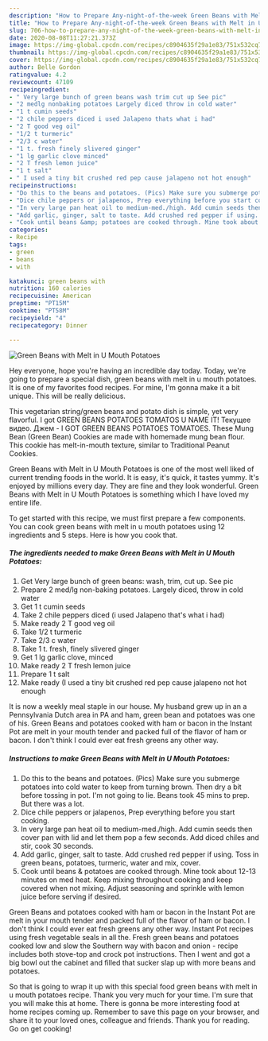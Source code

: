 ```yaml
---
description: "How to Prepare Any-night-of-the-week Green Beans with Melt in U Mouth Potatoes"
title: "How to Prepare Any-night-of-the-week Green Beans with Melt in U Mouth Potatoes"
slug: 706-how-to-prepare-any-night-of-the-week-green-beans-with-melt-in-u-mouth-potatoes
date: 2020-08-08T11:27:21.373Z
image: https://img-global.cpcdn.com/recipes/c8904635f29a1e83/751x532cq70/green-beans-with-melt-in-u-mouth-potatoes-recipe-main-photo.jpg
thumbnail: https://img-global.cpcdn.com/recipes/c8904635f29a1e83/751x532cq70/green-beans-with-melt-in-u-mouth-potatoes-recipe-main-photo.jpg
cover: https://img-global.cpcdn.com/recipes/c8904635f29a1e83/751x532cq70/green-beans-with-melt-in-u-mouth-potatoes-recipe-main-photo.jpg
author: Belle Gordon
ratingvalue: 4.2
reviewcount: 47109
recipeingredient:
- " Very large bunch of green beans wash trim cut up See pic"
- "2 medlg nonbaking potatoes Largely diced throw in cold water"
- "1 t cumin seeds"
- "2 chile peppers diced i used Jalapeno thats what i had"
- "2 T good veg oil"
- "1/2 t turmeric"
- "2/3 c water"
- "1 t. fresh finely slivered ginger"
- "1 lg garlic clove minced"
- "2 T fresh lemon juice"
- "1 t salt"
- " I used a tiny bit crushed red pep cause jalapeno not hot enough"
recipeinstructions:
- "Do this to the beans and potatoes. (Pics) Make sure you submerge potatoes into cold water to keep from turning brown. Then dry a bit before tossing in pot. I&#39;m not going to lie. Beans took 45 mins to prep. But there was a lot."
- "Dice chile peppers or jalapenos, Prep everything before you start cooking."
- "In very large pan heat oil to medium-med./high. Add cumin seeds then cover pan with lid and let them pop a few seconds. Add diced chiles and stir, cook 30 seconds."
- "Add garlic, ginger, salt to taste. Add crushed red pepper if using. Toss in green beans, potatoes, turmeric, water and mix, cover."
- "Cook until beans &amp; potatoes are cooked through. Mine took about 12-13 minutes on med heat. Keep mixing throughout cooking and keep covered when not mixing. Adjust seasoning and sprinkle with lemon juice before serving if desired."
categories:
- Recipe
tags:
- green
- beans
- with

katakunci: green beans with 
nutrition: 160 calories
recipecuisine: American
preptime: "PT15M"
cooktime: "PT58M"
recipeyield: "4"
recipecategory: Dinner

---
```



![Green Beans with Melt in U Mouth Potatoes](https://img-global.cpcdn.com/recipes/c8904635f29a1e83/751x532cq70/green-beans-with-melt-in-u-mouth-potatoes-recipe-main-photo.jpg)

Hey everyone, hope you're having an incredible day today. Today, we're going to prepare a special dish, green beans with melt in u mouth potatoes. It is one of my favorites food recipes. For mine, I'm gonna make it a bit unique. This will be really delicious.

This vegetarian string/green beans and potato dish is simple, yet very flavorful. I got GREEN BEANS POTATOES TOMATOS U NAME IT! Текущее видео. Джем - I GOT GREEN BEANS POTATOES TOMATOES. These Mung Bean (Green Bean) Cookies are made with homemade mung bean flour. This cookie has melt-in-mouth texture, similar to Traditional Peanut Cookies.

Green Beans with Melt in U Mouth Potatoes is one of the most well liked of current trending foods in the world. It is easy, it's quick, it tastes yummy. It's enjoyed by millions every day. They are fine and they look wonderful. Green Beans with Melt in U Mouth Potatoes is something which I have loved my entire life.


To get started with this recipe, we must first prepare a few components. You can cook green beans with melt in u mouth potatoes using 12 ingredients and 5 steps. Here is how you cook that.

<!--inarticleads1-->

##### The ingredients needed to make Green Beans with Melt in U Mouth Potatoes:

1. Get  Very large bunch of green beans: wash, trim, cut up. See pic
1. Prepare 2 med/lg non-baking potatoes. Largely diced, throw in cold water
1. Get 1 t cumin seeds
1. Take 2 chile peppers diced (i used Jalapeno that&#39;s what i had)
1. Make ready 2 T good veg oil
1. Take 1/2 t turmeric
1. Take 2/3 c water
1. Take 1 t. fresh, finely slivered ginger
1. Get 1 lg garlic clove, minced
1. Make ready 2 T fresh lemon juice
1. Prepare 1 t salt
1. Make ready  (I used a tiny bit crushed red pep cause jalapeno not hot enough


It is now a weekly meal staple in our house. My husband grew up in an a Pennsylvania Dutch area in PA and ham, green bean and potatoes was one of his. Green Beans and potatoes cooked with ham or bacon in the Instant Pot are melt in your mouth tender and packed full of the flavor of ham or bacon. I don&#39;t think I could ever eat fresh greens any other way. 

<!--inarticleads2-->

##### Instructions to make Green Beans with Melt in U Mouth Potatoes:

1. Do this to the beans and potatoes. (Pics) Make sure you submerge potatoes into cold water to keep from turning brown. Then dry a bit before tossing in pot. I&#39;m not going to lie. Beans took 45 mins to prep. But there was a lot.
1. Dice chile peppers or jalapenos, Prep everything before you start cooking.
1. In very large pan heat oil to medium-med./high. Add cumin seeds then cover pan with lid and let them pop a few seconds. Add diced chiles and stir, cook 30 seconds.
1. Add garlic, ginger, salt to taste. Add crushed red pepper if using. Toss in green beans, potatoes, turmeric, water and mix, cover.
1. Cook until beans &amp; potatoes are cooked through. Mine took about 12-13 minutes on med heat. Keep mixing throughout cooking and keep covered when not mixing. Adjust seasoning and sprinkle with lemon juice before serving if desired.


Green Beans and potatoes cooked with ham or bacon in the Instant Pot are melt in your mouth tender and packed full of the flavor of ham or bacon. I don&#39;t think I could ever eat fresh greens any other way. Instant Pot recipes using fresh vegetable seals in all the. Fresh green beans and potatoes cooked low and slow the Southern way with bacon and onion - recipe includes both stove-top and crock pot instructions. Then I went and got a big bowl out the cabinet and filled that sucker slap up with more beans and potatoes. 

So that is going to wrap it up with this special food green beans with melt in u mouth potatoes recipe. Thank you very much for your time. I'm sure that you will make this at home. There is gonna be more interesting food at home recipes coming up. Remember to save this page on your browser, and share it to your loved ones, colleague and friends. Thank you for reading. Go on get cooking!
